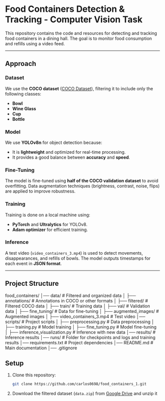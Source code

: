 
# Food Containers Detection & Tracking - Computer Vision Task

This repository contains the code and resources for detecting and tracking food containers in a dining hall. The goal is to monitor food consumption and refills using a video feed.

---

## **Approach**

### **Dataset**
We use the **COCO dataset** ([COCO Dataset](https://cocodataset.org/#home)), filtering it to include only the following classes:
- **Bowl**
- **Wine Glass**
- **Cup**
- **Bottle**

### **Model**
We use **YOLOv8n** for object detection because:
- It is **lightweight** and optimized for real-time processing.
- It provides a good balance between **accuracy** and **speed**.

### **Fine-Tuning**
The model is fine-tuned using **half of the COCO validation dataset** to avoid overfitting. Data augmentation techniques (brightness, contrast, noise, flips) are applied to improve robustness.

### **Training**
Training is done on a local machine using:
- **PyTorch** and **Ultralytics** for YOLOv8.
- **Adam optimizer** for efficient training.

### **Inference**
A test video (`video_containers_3.mp4`) is used to detect movements, disappearances, and refills of bowls. The model outputs timestamps for each event in **JSON format**.

---

## **Project Structure**





food_containers/
│── data/                  # Filtered and organized data
│   ├── annotations/       # Annotations in COCO or other formats
│   ├── filtered/          # Filtered COCO data
│   ├── train/             # Training data
│   ├── val/               # Validation data
│   ├── fine_tuning/       # Data for fine-tuning
│   ├── augmented_images/  # Augmented images
│   ├── video_containers_3.mp4  # Test video
│── scripts/               # Project scripts
│   ├── preprocessing.py   # Data preprocessing
│   ├── training.py        # Model training
│   ├── fine_tuning.py     # Model fine-tuning
│   ├── inference_visualization.py       # Inference with new data
│── results/               # Inference results
│── runs/                  # Folder for checkpoints and logs and training results
│── requirements.txt       # Project dependencies
│── README.md              # Main documentation
│── .gitignore             


## **Setup**

1. Clone this repository:
   ```bash
   git clone https://github.com/carlos0698/food_containers_1.git

2. Download the filtered dataset (`data.zip`) from [Google Drive](https://drive.google.com/file/d/1Zxv3HY_Af106pfPUGRNlRixkh6nIgd6R/view?usp=share_link) and unzip it